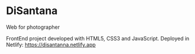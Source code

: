 # DiSantana
 Web for photographer
 
 FrontEnd project developed with HTML5, CSS3 and JavaScript.
 Deployed in Netlify:
 https://disantanna.netlify.app

